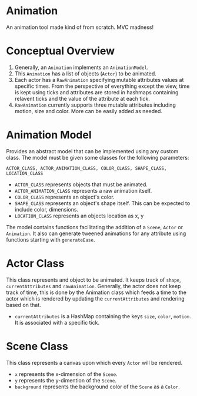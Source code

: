 # Animation

An animation tool made kind of from scratch. MVC madness!

# Conceptual Overview
1. Generally, an `Animation` implements an `AnimationModel`.  
2. This `Animation` has a list of objects (`Actor`) to be animated. 
3. Each actor has a `RawAnimation` specifying mutable attributes values at specific times.
From the perspective of everything except the view, time is kept using ticks and attributes are
stored in hashmaps containing relavent ticks and the value of the attribute at each tick. 
4. `RawAnimation` currently supports three mutable attributes including motion, size and color. 
More can be easily added as needed.  

# Animation Model
Provides an abstract model that can be implemented using any custom class. The model must be given
some classes for the following parameters: 

`ACTOR_CLASS, ACTOR_ANIMATION_CLASS, COLOR_CLASS, SHAPE_CLASS, LOCATION_CLASS`  

* `ACTOR_CLASS` represents objects that must be animated.  
* `ACTOR_ANIMATION_CLASS` represents a raw animation itself.  
* `COLOR_CLASS` represents an object's color.  
* `SHAPE_CLASS` represents an object's shape itself. This can be expected to include color, dimensions.  
* `LOCATION_CLASS` represents an objects location as x, y

The model contains functions facilitating the addition of a `Scene`, `Actor` or `Animation`.
It also can generate tweened animations for any attribute using functions starting with `generateEase`.  

# Actor Class  
This class represents and object to be animated. It keeps track of `shape`, `currentAttributes` and `rawAnimation`.
Generally, the actor does not keep track of time, this is done by the Animation class which feeds
a time to the actor which is rendered by updating the `currentAttributes` and rendering based on that. 

* `currentAttributes` is a HashMap containing the keys `size`, `color`, `motion`. It is associated with a specific tick.   

# Scene Class
This class represents a canvas upon which every `Actor` will be rendered.  

* `x` represents the x-dimension of the `Scene`.  
* `y` represents the y-dimention of the `Scene`.  
* `background` represents the background color of the `Scene` as a `Color`. 

